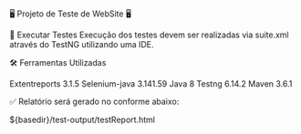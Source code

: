 🖥️ Projeto de Teste de WebSite 🖥️

🧪 Executar Testes
Execução dos testes devem ser realizadas via suite.xml através do TestNG utilizando uma IDE.

🛠️ Ferramentas Utilizadas

Extentreports 3.1.5
Selenium-java 3.141.59
Java 8
Testng 6.14.2
Maven 3.6.1

✅ Relatório será gerado no conforme abaixo:

${basedir}/test-output/testReport.html

